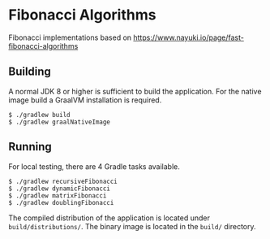 # Fibonacci Algorithms

Fibonacci implementations based on https://www.nayuki.io/page/fast-fibonacci-algorithms

## Building

A normal JDK 8 or higher is sufficient to build the application. For the native image build
a GraalVM installation is required.
 
```
$ ./gradlew build
$ ./gradlew graalNativeImage
```

## Running

For local testing, there are 4 Gradle tasks available.
```
$ ./gradlew recursiveFibonacci
$ ./gradlew dynamicFibonacci
$ ./gradlew matrixFibonacci
$ ./gradlew doublingFibonacci
```

The compiled distribution of the application is located under `build/distributions/`. 
The binary image is located in the `build/` directory.

